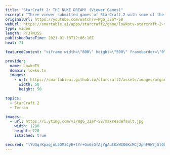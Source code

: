 ```yaml
---
title: "StarCraft 2: THE NUKE DREAM! (Viewer Games)"
excerpt: "Three viewer submitted games of StarCraft 2 with some of the best/worst Nukes in games I've seen. This video includes a Platinum League match of Protoss versus Protoss, a Gold League match of 2v2 and a Silver League game of Terran versus Terran.  Submit your own games (please only submit your best) to"
originalUrl: https://youtube.com/watch?v=WgG_32aY-S8
webUrl: https://smartable.ai/apps/starcraft2/game/lowkotv-starcraft-2-the-nuke-dream-viewer-games/
type: video
length: PT37M35S
publishedDateTime: 2021-01-18T12:06:10Z
heat: 71

featuredContent: "<iframe width=\"800\" height=\"500\" frameborder=\"0\" src=\"https://www.youtube.com/embed/WgG_32aY-S8\" allow=\"accelerometer; autoplay; encrypted-media; gyroscope; picture-in-picture\" allowfullscreen></iframe>"

provider:
  name: LowkoTV
  domain: lowko.tv
  images:
    - url: https://smartableai.github.io/starcraft2/assets/images/organizations/lowko.tv-50x50.jpg
      width: 50
      height: 50

topics:
  - StarCraft 2
  - Terran

images:
  - url: https://i.ytimg.com/vi/WgG_32aY-S8/maxresdefault.jpg
    width: 1280
    height: 720
    isCached: true

secured: "lYUQqrKpaqjnL5OM3CyE+tYr+Gx6sGfAjYgAutKxWIO6KcMCj2phF9W7jSlQG9+WXjVfzcgGRbLZ+uhx088unGcWwwrNxs7ScIQC4w6BIHi48lmJOMfN+kdq5ouODWO2gJL7HrhD4RwqfdFBmX0ODRI69AiPOKgQIQANbRkhaukVkt/Xo/V5QSWVQPWjeYhvGC3kusXJQunbBi2aI7xn4fGKE7sCBZAY1H09dHWGwZM6I0j+bqZQQgNd3YTg4u1BHLcKx+VKpse+fFP/g5APlioLhd2ZFFvLS/QsLl7RLS2zG1d98DnkcDaT8xZtIbwRJiumAKhGcgcrwxOqvDA6hJIkkwiveDNry+OU5YQZ/eT1yxPlbytMavX3bZKDUDtkYblZ4ihBzIQTILnBAKy4B+52Ga3VDlmfl9NDZq9mL6E=;Lcl73Aju2R3BHnCVo7A9OA=="
---
```


